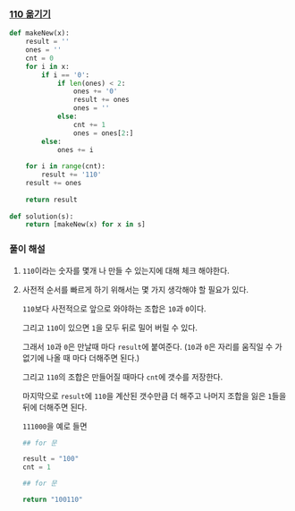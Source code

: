 ### [110 옮기기](https://school.programmers.co.kr/learn/courses/30/lessons/77886#)

```python
def makeNew(x):
    result = ''
    ones = ''
    cnt = 0
    for i in x:
        if i == '0':
            if len(ones) < 2:
                ones += '0'
                result += ones
                ones = ''
            else:
                cnt += 1
                ones = ones[2:]
        else:
            ones += i       
    
    for i in range(cnt):
        result += '110'
    result += ones
    
    return result           
                
def solution(s):
    return [makeNew(x) for x in s]
```

### 풀이 해설

1. `110`이라는 숫자를 몇개 나 만들 수 있는지에 대해 체크 해야한다.

2. 사전적 순서를 빠르게 하기 위해서는 몇 가지 생각해야 할 필요가 있다.

   `110`보다 사전적으로 앞으로 와야하는 조합은 `10`과 `0`이다. 

   그리고 `110`이 있으면 `1`을 모두 뒤로 밀어 버릴 수 있다.

   그래서 `10`과 `0`은 만날때 마다 `result`에 붙여준다. (`10`과 `0`은 자리를 움직일 수 가 없기에 나올 때 마다 더해주면 된다.) 

   그리고 `110`의 조합은 만들어질 때마다 `cnt`에 갯수를 저장한다.

   마지막으로 `result`에 `110`을 계산된 갯수만큼 더 해주고 나머지 조합을 잃은 `1`들을 뒤에 더해주면 된다.

   `111000`을 예로 들면

   ```python
   ## for 문
   
   result = "100"
   cnt = 1
   
   ## for 문
   
   return "100110" 
   ```